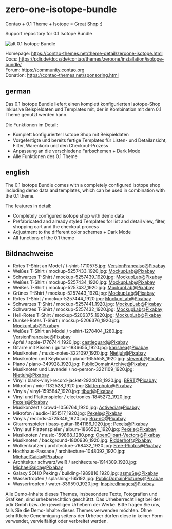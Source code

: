 # zero-one-isotope-bundle

Contao + 0.1 Theme + Isotope = Great Shop :)

Support repository for 0.1 Isotope Bundle  

![alt 0.1 Isotope Bundle](https://contao-themes.net/assets/images/5/0.1_Isotope_00-57e3b5b2.jpg)

Homepage: https://contao-themes.net/theme-detail/zeroone-isotope.html  
Docs: https://pdir.de/docs/de/contao/themes/zeroone/installation/isotope-bundle/  
Forum: https://community.contao.org  
Donation: https://contao-themes.net/sponsoring.html  

## german

Das 0.1 Isotope Bundle liefert einen komplett konfigurierten Isotope-Shop inklusive Beispieldaten und Templates mit, der in Kombination mit dem 0.1 Theme genutzt werden kann.

Die Funktionen im Detail:  
  - Komplett konfigurierter Isotope Shop mit Beispieldaten  
  - Vorgefertigte und bereits fertige Templates für Listen- und Detailansicht, Filter, Warenkorb und den Checkout-Prozess  
  - Anpassung an die verschiedene Farbschemen + Dark Mode  
  - Alle Funktionen des 0.1 Theme  


## english

The 0.1 Isotope Bundle comes with a completely configured isotope shop including demo data and templates, which can be used in combination with the 0.1 theme.  

The features in detail:  
 - Completely configured isotope shop with demo data  
 - Prefabricated and already styled Templates for list and detail view, filter, shopping cart and the checkout process  
 - Adjustment to the different color schemes + Dark Mode  
 - All functions of the 0.1 theme  

## Bildnachweise

* Rotes T-Shirt an Model / t-shirt-1710578.jpg: [VersionFrancaise](https://pixabay.com/users/versionfrancaise-2279857/)@[Pixabay](https://pixabay.com/photos/t-shirt-red-man-plain-model-1710578/)
* Weißes T-Shirt / mockup-5257433_1920.jpg: [MockupLab](https://pixabay.com/users/mockuplab-16692433/)@[Pixabay](https://pixabay.com/photos/mockup-t-shirt-shirt-tshirt-wear-5257433/)
* Schwarzes T-Shirt / mockup-5257439_1920.jpg: [MockupLab](https://pixabay.com/users/mockuplab-16692433/)@[Pixabay](https://pixabay.com/photos/mockup-t-shirt-shirt-tshirt-wear-5257439/)
* Weißes T-Shirt / mockup-5257434_1920.jpg: [MockupLab](https://pixabay.com/users/mockuplab-16692433/)@[Pixabay](https://pixabay.com/photos/mockup-t-shirt-shirt-tshirt-wear-5257434/)
* Weißes T-Shirt / mockup-5257437_1920.jpg: [MockupLab](https://pixabay.com/users/mockuplab-16692433/)@[Pixabay](https://pixabay.com/photos/mockup-t-shirt-shirt-tshirt-wear-5257437/)
* Grünes T-Shirt / mockup-5257443_1920.jpg: [MockupLab](https://pixabay.com/users/mockuplab-16692433/)@[Pixabay](https://pixabay.com/photos/mockup-t-shirt-shirt-tshirt-wear-5257443/)
* Rotes T-Shirt / mockup-5257444_1920.jpg: [MockupLab](https://pixabay.com/users/mockuplab-16692433/)@[Pixabay](https://pixabay.com/photos/mockup-t-shirt-shirt-tshirt-wear-5257444/)
* Schwarzes T-Shirt / mockup-5257441_1920.jpg: [MockupLab](https://pixabay.com/users/mockuplab-16692433/)@[Pixabay](https://pixabay.com/photos/mockup-t-shirt-shirt-tshirt-wear-5257441/)
* Schwarzes T-Shirt / mockup-5257432_1920.jpg: [MockupLab](https://pixabay.com/users/mockuplab-16692433/)@[Pixabay](https://pixabay.com/photos/mockup-t-shirt-shirt-tshirt-wear-5257432/)
* Hell-Rotes T-Shirt / mockup-5206375_1920.jpg: [MockupLab](https://pixabay.com/users/mockuplab-16692433/)@[Pixabay](https://pixabay.com/photos/mockup-t-shirt-shirt-tshirt-wear-5206375/)
* Dunkel-Rotes T-Shirt / mockup-5206376_1920.jpg: [MockupLab](https://pixabay.com/users/mockuplab-16692433/)@[Pixabay](https://pixabay.com/photos/mockup-t-shirt-shirt-tshirt-wear-5206376/)
* Weißes T-Shirt an Model / t-shirt-1278404_1280.jpg: [VersionFrancaise](https://pixabay.com/users/versionfrancaise-2279857/)@[Pixabay](https://pixabay.com/photos/t-shirt-white-garment-rags-vacuum-1278404/)
* Äpfel / apple-1776744_1920.jpg: [castleguard](https://pixabay.com/users/castleguard-2970404/)@[Pixabay](https://pixabay.com/photos/apple-autumn-leaf-still-life-1776744/)
* Gitarre mit Kissen / guitar-1836655_1920.jpg: [karishea](https://pixabay.com/users/karishea-10087552/)@[Pixabay](https://pixabay.com/photos/guitar-music-acoustic-guitar-1836655/)
* Musiknoten / music-notes-3221097_1920.jpg: [Nietjuh](https://pixabay.com/users/nietjuh-2218222/)@[Pixabay](https://pixabay.com/photos/music-notes-music-melody-sound-3221097/)
* Musiknoten und Keyboard / piano-1655558_1920.jpg: [stevepb](https://pixabay.com/users/stevepb-282134/)@[Pixabay](https://pixabay.com/photos/piano-music-score-music-sheet-1655558/)
* Piano / piano-349928_1920.jpg: [PublicDomainArchive](https://pixabay.com/users/publicdomainarchive-262011/)@[Pixabay](https://pixabay.com/photos/piano-grand-piano-musical-instrument-349928/)
* Musiknoten und Lavendel / no-person-3221109_1920.jpg: [Nietjuh](https://pixabay.com/users/nietjuh-2218222/)@[Pixabay](https://pixabay.com/photos/no-person-paper-lavender-background-3221109/)
* Vinyl / blank-vinyl-record-jacket-2924018_1920.jpg: [BRRT](https://pixabay.com/users/brrt-122519/)@[Pixabay](https://pixabay.com/photos/blank-vinyl-record-jacket-record-2924018/)
* Mikrofon / mic-1132528_1920.jpg: [Skitterphoto](https://pixabay.com/users/skitterphoto-324082/)@[Pixabay](https://pixabay.com/photos/mic-microphone-sound-check-sing-1132528/)
* Vinyls / vinyl-1595847_1920.jpg: [tiburi](https://pixabay.com/users/tiburi-2851152/)@[Pixabay](https://pixabay.com/photos/vinyl-retro-plastic-old-black-1595847/)
* Vinyl und Plattenspieler / electronics-1845272_1920.jpg: [Pexels](https://pixabay.com/users/pexels-2286921/)@[Pixabay](https://pixabay.com/photos/electronics-music-music-player-1845272/)
* Musikonzert / crowd-1056764_1920.jpg: [Activedia](https://pixabay.com/users/activedia-665768/)@[Pixabay](https://pixabay.com/photos/crowd-dance-party-people-1056764/)
* Mikrofon / audio-1851517_1920.jpg: [Pexels](https://pixabay.com/users/pexels-2286921/)@[Pixabay](https://pixabay.com/photos/audio-microphone-bokeh-bright-1851517/)
* Vinyls / records-4725349_1920.jpg: [Bru-nO](https://pixabay.com/users/bru-no-1161770/)@[Pixabay](https://pixabay.com/photos/records-vinyl-music-4725349/)
* Gitarrenspieler / bass-guitar-1841186_1920.jpg: [Pexels](https://pixabay.com/users/pexels-2286921/)@[Pixabay](https://pixabay.com/photos/bass-guitar-chord-close-up-1841186/)
* Vinyl auf Plattenspieler / album-1866523_1920.jpg: [Pexels](https://pixabay.com/users/pexels-2286921/)@[Pixabay](https://pixabay.com/photos/album-vinyl-record-player-record-1866523/)
* Musiknoten / music-159868_1280.png: [OpenClipart-Vectors](https://pixabay.com/users/openclipart-vectors-30363/)@[Pixabay](https://pixabay.com/vectors/music-notes-clef-159868/)
* Musiknoten / background-1800936_1920.jpg: [Ridderhof](https://pixabay.com/users/ridderhof-3351731/)@[Pixabay](https://pixabay.com/illustrations/background-music-nuts-music-notes-1800936/)
* Wolkenkratzer / architecture-768432_1920.jpg: [Free-Photos](https://pixabay.com/de/users/free-photos-242387/)@[Pixabay]()
* Hochhaus-Fassade / architecture-1048092_1920.jpg: [MichaelGaida](https://pixabay.com/de/users/michaelgaida-652234/)@[Pixabay]()
* Architektur schwarz/weiß / architecture-1914309_1920.jpg: [MichaelGaida](https://pixabay.com/de/users/michaelgaida-652234/)@[Pixabay]()
* Galaxy SOHO Peking / building-1989816_1920.jpg: [asmuSe]()@[Pixabay](https://pixabay.com/de/users/asmuse-3280612/)
* Wassertropfen / splashing-165192.jpg: [PublicDomainPictures](https://pixabay.com/de/users/publicdomainpictures-14/)@[Pixabay]()
* Wassertropfen / water-839590_1920.jpg: [InspiredImages](https://pixabay.com/de/users/inspiredimages-57296/)@[Pixabay]()

Alle Demo-Inhalte dieses Themes, insbesondere Texte, Fotografien und Grafiken, sind urheberrechtlich geschützt. Das Urheberrecht liegt bei der pdir Gmbh bzw. den jeweiligen Urhebern der Werke. Bitte fragen Sie uns, falls Sie die Demo-Inhalte dieses Themes verwenden möchten. Ohne schriftliche Genehmigung seitens der Urheber dürfen diese in keiner Form verwendet, vervielfältigt oder verbreitet werden.
